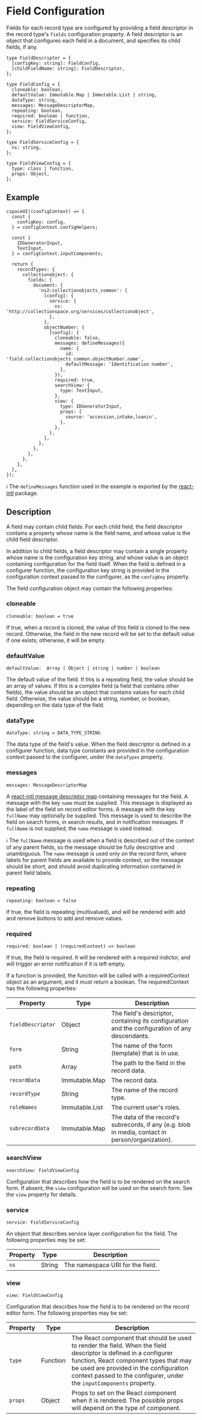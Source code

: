 # Field Configuration

Fields for each record type are configured by providing a field descriptor in the record type's `fields` configuration property. A field descriptor is an object that configures each field in a document, and specifies its child fields, if any.

```
type FieldDescriptor = {
  [configKey: string]: FieldConfig,
  [childFieldName: string]: FieldDescriptor,
};
```
```
type FieldConfig = {
  cloneable: boolean,
  defaultValue: Immutable.Map | Immutable.List | string,
  dataType: string,
  messages: MessageDescriptorMap,
  repeating: boolean,
  required: boolean | function,
  service: FieldServiceConfig,
  view: FieldViewConfig,
};
```
```
type FieldServiceConfig = {
  ns: string,
};
```
```
type FieldViewConfig = {
  type: class | function,
  props: Object,
};
```

## Example

```
cspaceUI((configContext) => {
  const {
    configKey: config,
  } = configContext.configHelpers;

  const {
    IDGeneratorInput,
    TextInput,
  } = configContext.inputComponents;

  return {
    recordTypes: {
      collectionobject: {
        fields: {
          document: {
            'ns2:collectionobjects_common': {
              [config]: {
                service: {
                  ns: 'http://collectionspace.org/services/collectionobject',
                },
              },
              objectNumber: {
                [config]: {
                  cloneable: false,
                  messages: defineMessages({
                    name: {
                      id: 'field.collectionobjects_common.objectNumber.name',
                      defaultMessage: 'Identification number',
                    },
                  }),
                  required: true,
                  searchView: {
                    type: TextInput,
                  },
                  view: {
                    type: IDGeneratorInput,
                    props: {
                      source: 'accession,intake,loanin',
                    },
                  },
                },
              },
            },
          },
        },
      },
    },
  },
});
```

ℹ️ The `defineMessages` function used in the example is exported by the [react-intl](https://github.com/yahoo/react-intl/wiki) package.

## Description

A field may contain child fields. For each child field, the field descriptor contains a property whose name is the field name, and whose value is the child field descriptor.

In addition to child fields, a field descriptor may contain a single property whose name is the configuration key string, and whose value is an object containing configuration for the field itself. When the field is defined in a configurer function, the configuration key string is provided in the configuration context passed to the configurer, as the `configKey` property.

The field configuration object may contain the following properties:

### cloneable
```
cloneable: boolean = true
```
If true, when a record is cloned, the value of this field is cloned to the new record. Otherwise, the field in the new record will be set to the default value if one exists; otherwise, it will be empty.

### defaultValue
```
defaultValue:  Array | Object | string | number | boolean
```
The default value of the field. If this is a repeating field, the value should be an array of values. If this is a complex field (a field that contains other fields), the value should be an object that contains values for each child field. Otherwise, the value should be a string, number, or boolean, depending on the data type of the field.

### dataType
```
dataType: string = DATA_TYPE_STRING
```
The data type of the field's value. When the field descriptor is defined in a configurer function, data type constants are provided in the configuration context passed to the configurer, under the `dataTypes` property.

### messages
```
messages: MessageDescriptorMap
```
A [react-intl message descriptor map](https://github.com/yahoo/react-intl/wiki/API#definemessages) containing messages for the field. A message with the key `name` must be supplied. This message is displayed as the label of the field on record editor forms. A message with the key `fullName` may optionally be supplied. This message is used to describe the field on search forms, in search results, and in notification messages. If `fullName` is not supplied, the `name` message is used instead.

ℹ️ The `fullName` message is used when a field is described out of the context of any parent fields, so the message should be fully descriptive and unambiguous. The `name` message is used only on the record form, where labels for parent fields are available to provide context, so the message should be short, and should avoid duplicating information contained in parent field labels.

### repeating
```
repeating: boolean = false
```
If true, the field is repeating (multivalued), and will be rendered with add and remove buttons to add and remove values.

### required
```
required: boolean | (requiredContext) => boolean
```
If true, the field is required. It will be rendered with a required indictor, and will trigger an error notification if it is left empty.

If a function is provided, the function will be called with a requiredContext object as an argument,  and it must return a boolean. The requiredContext has the following properties:

| Property          | Type           | Description |
| ----------------- | -------------- | ----------- |
| `fieldDescriptor` | Object         | The field's descriptor, containing its configuration and the configuration of any descendants. |
| `form`            | String         | The name of the form (template) that is in use. |
| `path`            | Array          | The path to the field in the record data. |
| `recordData`      | Immutable.Map  | The record data. |
| `recordType`      | String         | The name of the record type. |
| `roleNames`       | Immutable.List | The current user's roles. |
| `subrecordData`   | Immutable.Map  | The data of the record's subrecords, if any (e.g. blob in media, contact in person/organization). |

### searchView
```
searchView: FieldViewConfig
```
Configuration that describes how the field is to be rendered on the search form. If absent, the `view` configuration will be used on the search form. See the `view` property for details.

### service
```
service: FieldServiceConfig
```
An object that describes service layer configuration for the field. The following properties may be set:

| Property | Type   | Description |
| -------- | ------ | ----------- |
| `ns`     | String | The namespace URI for the field. |

### view
```
view: FieldViewConfig
```
Configuration that describes how the field is to be rendered on the record editor form. The following properties may be set:

| Property | Type     | Description |
| -------- | -------- | ----------- |
| `type`   | Function | The React component that should be used to render the field. When the field descriptor is defined in a configurer function, React component types that may be used are provided in the configuration context passed to the configurer, under the `inputComponents` property. |
| `props`  | Object   | Props to set on the React component when it is rendered. The possible props will depend on the type of component. |
